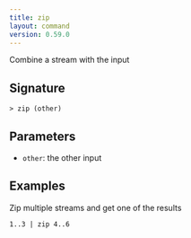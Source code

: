 ```yaml
---
title: zip
layout: command
version: 0.59.0
---
```


Combine a stream with the input

## Signature

```> zip (other)```

## Parameters

 -  `other`: the other input

## Examples

Zip multiple streams and get one of the results
```shell
1..3 | zip 4..6
```

